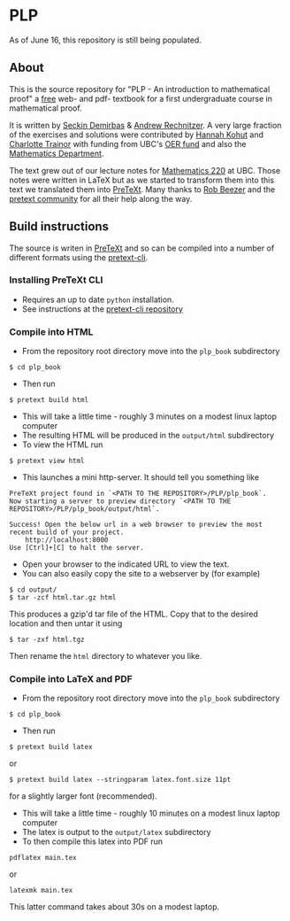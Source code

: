 # PLP

As of June 16, this repository is still being populated.

## About

This is the source repository for 
"PLP - An introduction to mathematical proof"
a [free](https://creativecommons.org/licenses/by-nc-sa/4.0/) web- and pdf- textbook for a first undergraduate course in mathematical proof. 

It is written by [Seckin Demirbas](https://personal.math.ubc.ca/~s.demirbas/) & [Andrew Rechnitzer](https://personal.math.ubc.ca/~andrewr/front_page.html). A very large fraction of the exercises and solutions were contributed by  [Hannah Kohut](https://www.math.ubc.ca/user/2920) and [Charlotte Trainor](https://www.math.ubc.ca/user/2576) with funding from UBC's [OER fund](https://oerfund.open.ubc.ca/) and also the [Mathematics Department](https://www.math.ubc.ca/).

The text grew out of our lecture notes for [Mathematics 220](https://www.calendar.ubc.ca/vancouver/courses.cfm?page=code&code=MATH#220) at UBC. Those notes were written in LaTeX but as we started to transform them into this text we translated them into [PreTeXt](https://pretextbook.org/). Many thanks to [Rob Beezer](http://buzzard.ups.edu/) and the [pretext community](https://groups.google.com/g/pretext-support) for all their help along the way.



## Build instructions

The source is writen in [PreTeXt](https://pretextbook.org/) and so can
be compiled into a number of different formats using the
[pretext-cli](https://pretextbook.org/doc/guide/html/processing-CLI.html).

### Installing PreTeXt CLI
* Requires an up to date `python` installation.
* See instructions at the [pretext-cli repository](https://github.com/PreTeXtBook/pretext-cli/)

### Compile into HTML
* From the repository root directory move into the `plp_book` subdirectory
```
$ cd plp_book
```
* Then run
```
$ pretext build html
```
* This will take a little time - roughly 3 minutes on a modest linux laptop computer
* The resulting HTML will be produced in the `output/html` subdirectory
* To view the HTML run
```
$ pretext view html
```
* This launches a mini http-server. It should tell you something like 
```
PreTeXt project found in `<PATH TO THE REPOSITORY>/PLP/plp_book`.
Now starting a server to preview directory `<PATH TO THE REPOSITORY>/PLP/plp_book/output/html`.

Success! Open the below url in a web browser to preview the most recent build of your project.
    http://localhost:8000
Use [Ctrl]+[C] to halt the server.

```
* Open your browser to the indicated URL to view the text.
* You can also easily copy the site to a webserver by (for example)
```
$ cd output/
$ tar -zcf html.tar.gz html
```
This produces a gzip'd tar file of the HTML. Copy that to the desired location and then untar it using
```
$ tar -zxf html.tgz
```
Then rename the `html` directory to whatever you like.


### Compile into LaTeX and PDF
* From the repository root directory move into the `plp_book` subdirectory
```
$ cd plp_book
```
* Then run
```
$ pretext build latex 
```
or
```
$ pretext build latex --stringparam latex.font.size 11pt
```
for a slightly larger font (recommended).
* This will take a little time - roughly 10 minutes on a modest linux laptop computer
* The latex is output to the `output/latex` subdirectory
* To then compile this latex into PDF run 
```
pdflatex main.tex
```
or
```
latexmk main.tex
```
This latter command takes about 30s on a modest laptop.
